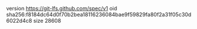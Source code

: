 version https://git-lfs.github.com/spec/v1
oid sha256:f8184dc64d0f70b2bea18116236084bae9f59829fa80f2a31f05c30d6022d4c8
size 28608
